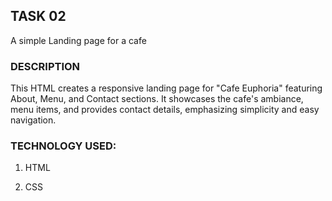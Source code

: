 ## TASK 02

A simple Landing page for a cafe

### DESCRIPTION

This HTML creates a responsive landing page for "Cafe Euphoria" featuring About, Menu, and Contact sections. It showcases the cafe's ambiance, menu items, and provides contact details, emphasizing simplicity and easy navigation.

### TECHNOLOGY USED:

1) HTML

2) CSS 
